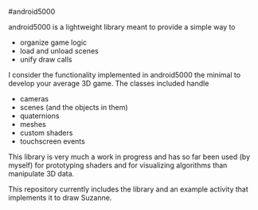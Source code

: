#android5000

android5000 is a lightweight library meant to provide a simple way to
 - organize game logic
 - load and unload scenes
 - unify draw calls
 
I consider the functionality implemented in android5000 the minimal to develop your average 3D game. The classes included handle
 - cameras
 - scenes (and the objects in them)
 - quaternions
 - meshes
 - custom shaders
 - touchscreen events
 
This library is very much a work in progress and has so far been used (by myself) for prototyping shaders and for visualizing algorithms than manipulate 3D data.

This repository currently includes the library and an example activity that implements it to draw Suzanne.
